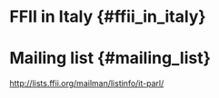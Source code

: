 # FFII in Italy {#ffii_in_italy}

# Mailing list {#mailing_list}

<http://lists.ffii.org/mailman/listinfo/it-parl/>
